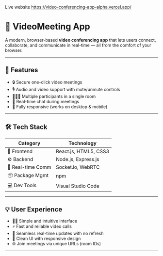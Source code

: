 Live website https://video-conferencing-app-alpha.vercel.app/


# 🎥 VideoMeeting App

A modern, browser-based **video conferencing app** that lets users connect, collaborate, and communicate in real-time — all from the comfort of your browser.

---

## 🚀 Features

- 🔒 Secure one-click video meetings
- 🎙️ Audio and video support with mute/unmute controls
- 🧑‍🤝‍🧑 Multiple participants in a single room
- 💬 Real-time chat during meetings
- 📱 Fully responsive (works on desktop & mobile)

---

## 🛠️ Tech Stack

| Category         | Technology            |
|------------------|------------------------|
| 🧠 Frontend       | React.js, HTML5, CSS3  |
| ⚙️ Backend        | Node.js, Express.js    |
| 🔗 Real-time Comm | Socket.io, WebRTC      |
| 📦 Package Mgmt   | npm                    |
| 💻 Dev Tools      | Visual Studio Code     |

---

## 💡 User Experience

- 🧑‍💻 Simple and intuitive interface
- ⚡ Fast and reliable video calls
- 🔁 Seamless real-time updates with no refresh
- 🎨 Clean UI with responsive design
- 🌐 Join meetings via unique URLs (room IDs)

---



